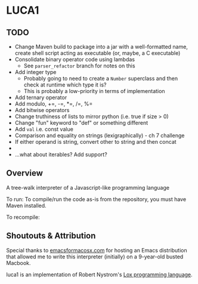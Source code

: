 # LUCA1

## TODO
- Change Maven build to package into a jar with a well-formatted name, create shell script acting as executable (or, maybe, a C executable)
- Consolidate binary operator code using lambdas
  - See `parser_refactor` branch for notes on this
- Add integer type
  - Probably going to need to create a `Number` superclass and then check at runtime which type it is?
  - This is probably a low-priority in terms of implementation
- Add ternary operator
- Add modulo, +=, -=, *=, /=, %=
- Add bitwise operators
- Change truthiness of lists to mirror python (i.e. true if size > 0)
- Change "fun" keyword to "def" or something different
- Add `val` i.e. const value
- Comparison and equality on strings (lexigraphically) - ch 7 challenge
- If either operand is string, convert other to string and then concat
- 
- ...what about iterables? Add support?

## Overview
A tree-walk interpreter of a Javascript-like programming language

To run:
To compile/run the code as-is from the repository, you must have Maven installed. 


To recompile:

## Shoutouts & Attribution
Special thanks to [emacsformacosx.com](https://emacsformacosx.com/) for hosting an Emacs distribution
that allowed me to write this interpreter (initially) on a 9-year-old busted Macbook.

luca1 is an implementation of Robert Nystrom's [Lox programming language](https://www.craftinginterpreters.com).




